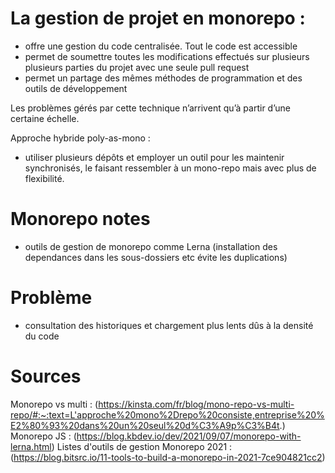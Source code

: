 # La gestion de projet en monorepo : 
- offre une gestion du code centralisée. Tout le code est accessible
- permet de soumettre toutes les modifications effectués sur plusieurs plusieurs parties du projet avec une seule pull request
- permet un partage des mêmes méthodes de programmation et des outils de développement

Les problèmes gérés par cette technique n’arrivent qu’à partir d’une certaine échelle.

Approche hybride poly-as-mono :
-  utiliser plusieurs dépôts et employer un outil pour les maintenir synchronisés, le faisant ressembler à un mono-repo mais avec plus de flexibilité.

# Monorepo notes
- outils de gestion de monorepo comme Lerna (installation des dependances dans les sous-dossiers etc évite les duplications)


# Problème
- consultation des historiques et chargement plus lents dûs à la densité du code

# Sources 
Monorepo vs multi : (https://kinsta.com/fr/blog/mono-repo-vs-multi-repo/#:~:text=L'approche%20mono%2Drepo%20consiste,entreprise%20%E2%80%93%20dans%20un%20seul%20d%C3%A9p%C3%B4t.)
Monorepo JS : (https://blog.kbdev.io/dev/2021/09/07/monorepo-with-lerna.html)
Listes d'outils de gestion Monorepo 2021 : (https://blog.bitsrc.io/11-tools-to-build-a-monorepo-in-2021-7ce904821cc2)
